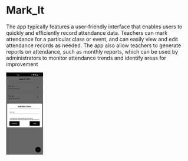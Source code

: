 # Mark_It 
The app typically features a user-friendly interface that enables users to quickly and efficiently record attendance data. Teachers can mark attendance for 
a particular class or event, and can easily view and edit attendance records as needed. The app also allow teachers to generate reports on attendance, such as 
monthly reports, which can be used by administrators to monitor attendance trends and identify areas for improvement

<img src="https://github.com/shaiilesh/Mark_It/raw/master/Add%20Class.jpg" alt="Class List interface" width="100">






 
